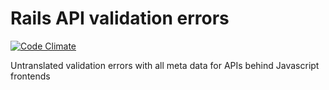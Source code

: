 Rails API validation errors
===========================

[![Code Climate](https://codeclimate.com/github/lawitschka/rails-api-validation-errors.png)](https://codeclimate.com/github/lawitschka/rails-api-validation-errors)

Untranslated validation errors with all meta data for APIs behind Javascript frontends
